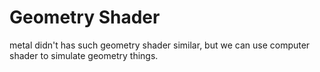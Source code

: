 #  Geometry Shader

metal didn't has such geometry shader similar, but we can use computer shader to simulate geometry things.

